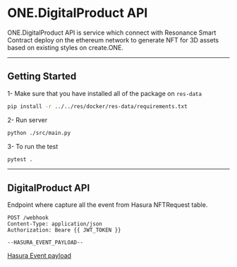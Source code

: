 # ONE.DigitalProduct API

ONE.DigitalProduct API is service which connect with Resonance Smart Contract deploy on the ethereum network to generate NFT for 3D assets based on existing styles on create.ONE.

---------

## Getting Started

1- Make sure that you have installed all of the package on `res-data`

```bash
pip install -r ../../res/docker/res-data/requirements.txt
```

2- Run server

```bash
python ./src/main.py 
```

3- To run the test

```bash
pytest .
```

---------

## DigitalProduct API

Endpoint where capture all the event from Hasura NFTRequest table.

```http
POST /webhook 
Content-Type: application/json
Authorization: Beare {{ JWT_TOKEN }}

--HASURA_EVENT_PAYLOAD--
```

[Hasura Event payload](https://hasura.io/docs/latest/graphql/core/event-triggers/payload/)
